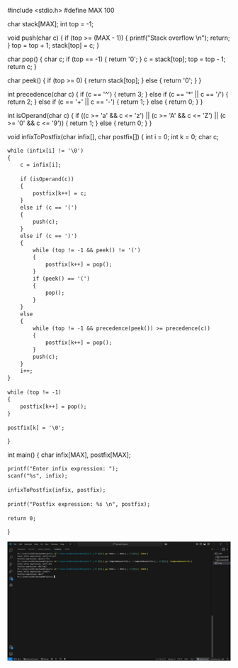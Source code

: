 
#include <stdio.h>
#define MAX 100

char stack[MAX];
int top = -1;

void push(char c)
{
    if (top >= (MAX - 1))
    {
        printf("Stack overflow \n");
        return;
    }
    top = top + 1;
    stack[top] = c;
}

char pop()
{
    char c;
    if (top == -1)
    {
        return '0';
    }
    c = stack[top];
    top = top - 1;
    return c;
}

char peek()
{
    if (top >= 0)
    {
        return stack[top];
    }
    else
    {
        return '0';
    }
}

int precedence(char c)
{
    if (c == '^')
    {
        return 3;
    }
    else if (c == '*' || c == '/')
    {
        return 2;
    }
    else if (c == '+' || c == '-')
    {
        return 1;
    }
    else
    {
        return 0;
    }
}

int isOperand(char c)
{
    if ((c >= 'a' && c <= 'z') || (c >= 'A' && c <= 'Z') || (c >= '0' && c <= '9'))
    {
        return 1;
    }
    else
    {
        return 0;
    }
}

void infixToPostfix(char infix[], char postfix[])
{
    int i = 0;
    int k = 0;
    char c;

    while (infix[i] != '\0')
    {
        c = infix[i];

        if (isOperand(c))
        {
            postfix[k++] = c;
        }
        else if (c == '(')
        {
            push(c);
        }
        else if (c == ')')
        {
            while (top != -1 && peek() != '(')
            {
                postfix[k++] = pop();
            }
            if (peek() == '(')
            {
                pop();
            }
        }
        else
        {
            while (top != -1 && precedence(peek()) >= precedence(c))
            {
                postfix[k++] = pop();
            }
            push(c);
        }
        i++;
    }

    while (top != -1)
    {
        postfix[k++] = pop();
    }

    postfix[k] = '\0';
}

int main()
{
    char infix[MAX], postfix[MAX];

    printf("Enter infix expression: ");
    scanf("%s", infix);

    infixToPostfix(infix, postfix);

    printf("Postfix expression: %s \n", postfix);

    return 0;
}


![DSLAB2_OUTPUT](DSLAB2_OUTPUT.png)


